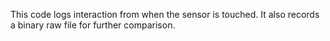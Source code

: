 This code logs interaction from when the sensor is touched. 
It also records a binary raw file for further comparison.
